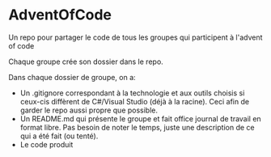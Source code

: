# AdventOfCode
Un repo pour partager le code de tous les groupes qui participent à l'advent of code

Chaque groupe crée son dossier dans le repo.

Dans chaque dossier de groupe, on a:
- Un .gitignore correspondant à la technologie et aux outils choisis si ceux-cis diffèrent de C#/Visual Studio (déjà à la racine). Ceci afin de garder le repo aussi propre que possible.
- Un README.md qui présente le groupe et fait office journal de travail en format libre. Pas besoin de noter le temps, juste une description de ce qui a été fait (ou tenté).
- Le code produit